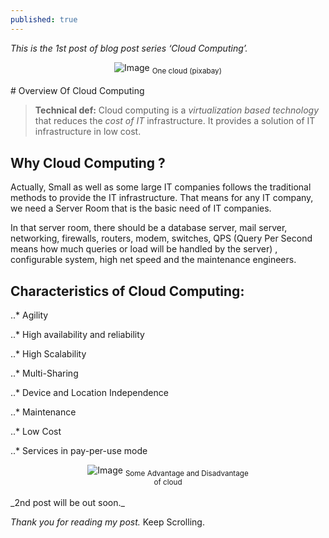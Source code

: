 ```yaml
---
published: true
---
```

_This is the 1st post of blog post series ‘Cloud Computing’._
<br>
<center>
<img src="{{site.baseurl}}/assets/images/cloud.jpg" alt="Image">
<sub>One cloud (pixabay)</sub>
</center>
<br>
# Overview Of Cloud Computing

> **Technical def:** Cloud computing is a _virtualization based technology_ that reduces the _cost of IT_ infrastructure. It provides a solution of IT infrastructure in low cost.

## Why Cloud Computing ?

Actually, Small as well as some large IT companies follows the traditional methods to provide the IT infrastructure. That means for any IT company, we need a Server Room that is the basic need of IT companies.

In that server room, there should be a database server, mail server, networking, firewalls, routers, modem, switches, QPS (Query Per Second means how much queries or load will be handled by the server) , configurable system, high net speed and the maintenance engineers.

## Characteristics of Cloud Computing:

..* Agility

..* High availability and reliability

..* High Scalability

..* Multi-Sharing

..* Device and Location Independence

..* Maintenance

..* Low Cost

..* Services in pay-per-use mode

<center>
<img src="{{site.baseurl}}/assets/images/difference.jpg" alt="Image">
<sub>Some Advantage and Disadvantage
  <br> of cloud</sub>
</center>
<br>
_2nd post will be out soon._

_Thank you for reading my post._ Keep Scrolling.
